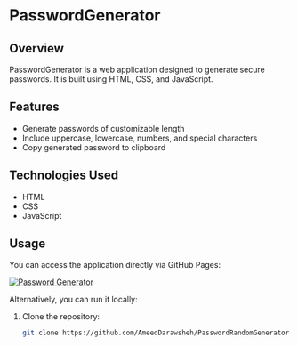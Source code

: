 # PasswordGenerator

## Overview
PasswordGenerator is a web application designed to generate secure passwords. It is built using HTML, CSS, and JavaScript.

## Features
- Generate passwords of customizable length
- Include uppercase, lowercase, numbers, and special characters
- Copy generated password to clipboard

## Technologies Used
- HTML
- CSS
- JavaScript

## Usage
You can access the application directly via GitHub Pages: 


[![Password Generator](https://img.shields.io/badge/Password%20Generator-Click%20Me-red)](https://ameeddarawsheh.github.io/PasswordRandomGenerator/)



Alternatively, you can run it locally:
1. Clone the repository:
   ```sh
   git clone https://github.com/AmeedDarawsheh/PasswordRandomGenerator.git
